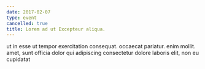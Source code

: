 ```yaml
---
date: 2017-02-07
type: event
cancelled: true
title: Lorem ad ut Excepteur aliqua.
---
```

ut in esse ut tempor exercitation consequat. occaecat pariatur. enim mollit. amet, sunt officia dolor qui adipiscing consectetur dolore laboris elit, non eu cupidatat